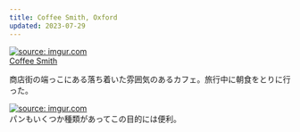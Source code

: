 ```yaml
---
title: Coffee Smith, Oxford
updated: 2023-07-29
---
```


<a href="https://imgur.com/jQ63M5k"><img src="https://i.imgur.com/jQ63M5k.jpg" title="source: imgur.com" /></a>  
[Coffee Smith](https://independentoxford.com/directory/coffeesmith/)

商店街の端っこにある落ち着いた雰囲気のあるカフェ。旅行中に朝食をとりに行った。

<a href="https://imgur.com/iN0hlzE"><img src="https://i.imgur.com/iN0hlzE.jpg" title="source: imgur.com" /></a>  
パンもいくつか種類があってこの目的には便利。
